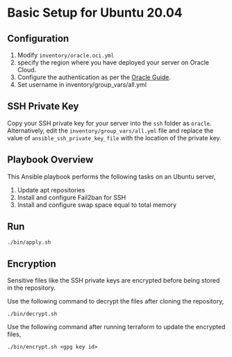 # Basic Setup for Ubuntu 20.04

## Configuration

1. Modify `inventory/oracle.oci.yml`
  1. specify the region where you have deployed your server on Oracle Cloud.
  1. Configure the authentication as per the [Oracle Guide](https://docs.oracle.com/en-us/iaas/Content/API/Concepts/sdkconfig.htm#SDK_and_CLI_Configuration_File).
1. Set username in inventory/group_vars/all.yml

## SSH Private Key

Copy your SSH private key for your server into the `ssh` folder as `oracle`. Alternatively, edit the `inventory/group_vars/all.yml` file and replace the value of `ansible_ssh_private_key_file` with the location of the private key.

## Playbook Overview

This Ansible playbook performs the following tasks on an Ubuntu server,

1. Update apt repositories
1. Install and configure Fail2ban for SSH
1. Install and configure swap space equal to total memory

## Run

```
./bin/apply.sh
```

## Encryption

Sensitive files like the SSH private keys are encrypted before being stored in the repository.

Use the following command to decrypt the files after cloning the repository,

```
./bin/decrypt.sh
```

Use the following command after running terraform to update the encrypted files,

```
./bin/encrypt.sh <gpg key id>
```
